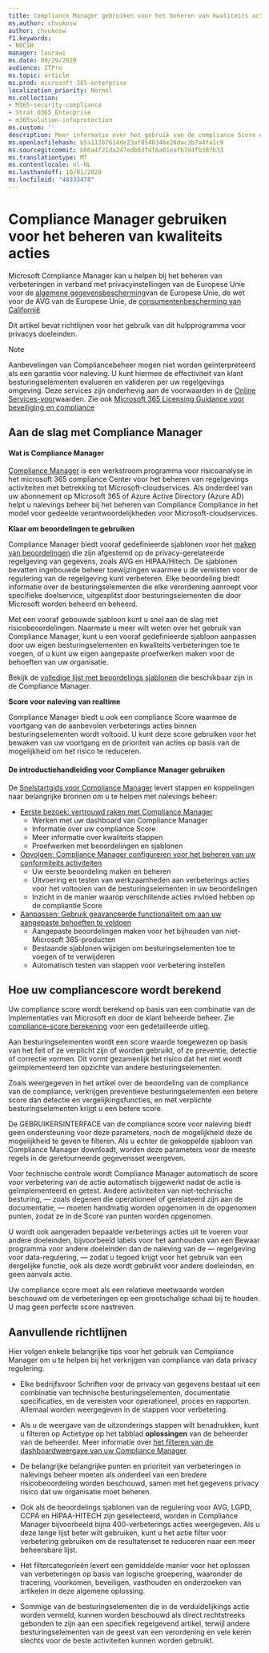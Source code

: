 ```yaml
---
title: Compliance Manager gebruiken voor het beheren van kwaliteits acties
ms.author: chvukosw
author: chvukosw
f1.keywords:
- NOCSH
manager: laurawi
ms.date: 09/29/2020
audience: ITPro
ms.topic: article
ms.prod: microsoft-365-enterprise
localization_priority: Normal
ms.collection:
- M365-security-compliance
- Strat_O365_Enterprise
- m365solution-infoprotection
ms.custom: ''
description: Meer informatie over het gebruik van de compliance Score en Compliance Manager om uw beschermingsniveau voor persoonlijke gegevens te verbeteren.
ms.openlocfilehash: b5a112b7614de23af8540346e26dac3b7a4fa1c9
ms.sourcegitcommit: b06a4f21da247edb03fdf6a01eafb7d4fb387b33
ms.translationtype: MT
ms.contentlocale: nl-NL
ms.lasthandoff: 10/01/2020
ms.locfileid: "48333478"
---
```

# <a name="use-compliance-manager-to-manage-improvement-actions"></a>Compliance Manager gebruiken voor het beheren van kwaliteits acties

Microsoft Compliance Manager kan u helpen bij het beheren van verbeteringen in verband met privacyinstellingen van de Europese Unie voor de [algemene gegevensbescherming](../compliance/gdpr.md)van de Europese Unie, de wet voor de AVG van de Europese Unie, de [consumentenbescherming van Californië](../compliance/ccpa-faq.md)

Dit artikel bevat richtlijnen voor het gebruik van dit hulpprogramma voor privacys doeleinden.

>[!Note]
>Aanbevelingen van Compliancebeheer mogen niet worden geïnterpreteerd als een garantie voor naleving. U kunt hiermee de effectiviteit van klant besturingselementen evalueren en valideren per uw regelgevings omgeving. Deze services zijn onderhevig aan de voorwaarden in de [Online Services-voor](https://go.microsoft.com/fwlink/?linkid=2108910)waarden. Zie ook [Microsoft 365 Licensing Guidance voor beveiliging en compliance](https://docs.microsoft.com/office365/servicedescriptions/microsoft-365-service-descriptions/microsoft-365-tenantlevel-services-licensing-guidance/microsoft-365-security-compliance-licensing-guidance#compliance-manager)
>

## <a name="getting-started-with-compliance-manager"></a>Aan de slag met Compliance Manager

#### <a name="what-is-compliance-manager"></a>Wat is Compliance Manager

[Compliance Manager](../compliance/compliance-manager.md) is een werkstroom programma voor risicoanalyse in het microsoft 365 compliance Center voor het beheren van regelgevings activiteiten met betrekking tot Microsoft-cloudservices. Als onderdeel van uw abonnement op Microsoft 365 of Azure Active Directory (Azure AD) helpt u nalevings beheer bij het beheren van Compliance Compliance in het model voor gedeelde verantwoordelijkheden voor Microsoft-cloudservices.

**Klaar om beoordelingen te gebruiken**

Compliance Manager biedt vooraf gedefinieerde sjablonen voor het [maken van beoordelingen](../compliance/compliance-manager-assessments.md) die zijn afgestemd op de privacy-gerelateerde regelgeving van gegevens, zoals AVG en HIPAA/Hitech. De sjablonen bevatten ingebouwde beheer toewijzingen waarmee u de vereisten voor de regulering van de regelgeving kunt verbeteren. Elke beoordeling biedt informatie over de besturingselementen die elke verordening aanroept voor specifieke doelservice, uitgesplitst door besturingselementen die door Microsoft worden beheerd en beheerd. 

Met een vooraf gebouwde sjabloon kunt u snel aan de slag met risicobeoordelingen. Naarmate u meer wilt weten over het gebruik van Compliance Manager, kunt u een vooraf gedefinieerde sjabloon aanpassen door uw eigen besturingselementen en kwaliteits verbeteringen toe te voegen, of u kunt uw eigen aangepaste proefwerken maken voor de behoeften van uw organisatie.

Bekijk de [volledige lijst met beoordelings sjablonen](../compliance/compliance-manager-templates-list.md) die beschikbaar zijn in de Compliance Manager.

**Score voor naleving van realtime**

Compliance Manager biedt u ook een compliance Score waarmee de voortgang van de aanbevolen verbeterings acties binnen besturingselementen wordt voltooid. U kunt deze score gebruiken voor het bewaken van uw voortgang en de prioriteit van acties op basis van de mogelijkheid om het risico te reduceren.

#### <a name="use-the-compliance-manager-quickstart-guide"></a>De introductiehandleiding voor Compliance Manager gebruiken

De [Snelstartgids voor Compliance Manager](../compliance/compliance-manager-quickstart.md) levert stappen en koppelingen naar belangrijke bronnen om u te helpen met nalevings beheer:

- [Eerste bezoek: vertrouwd raken met Compliance Manager](../compliance/compliance-manager-quickstart.md#first-visit-get-to-know-compliance-manager)
    - Werken met uw dashboard van Compliance Manager
    - Informatie over uw compliance Score
    - Meer informatie over kwaliteits stappen
    - Proefwerken met beoordelingen en sjablonen
- [Opvolgen: Compliance Manager configureren voor het beheren van uw conformiteits activiteiten](../compliance/compliance-manager-quickstart.md#ramping-up-configure-compliance-manager-to-manage-your-compliance-activities)
    - Uw eerste beoordeling maken en beheren
    - Uitvoering en testen van werkzaamheden aan verbeterings acties voor het voltooien van de besturingselementen in uw beoordelingen
    - Inzicht in de manier waarop verschillende acties invloed hebben op de compliantie Score
- [Aanpassen: Gebruik geavanceerde functionaliteit om aan uw aangepaste behoeften te voldoen](../compliance/compliance-manager-quickstart.md#scaling-up-use-advanced-functionality-to-meet-your-custom-needs)
    - Aangepaste beoordelingen maken voor het bijhouden van niet-Microsoft 365-producten
    - Bestaande sjablonen wijzigen om besturingselementen toe te voegen of te verwijderen
    - Automatisch testen van stappen voor verbetering instellen

## <a name="how-your-compliance-score-is-calculated"></a>Hoe uw compliancescore wordt berekend

Uw compliance score wordt berekend op basis van een combinatie van de implementaties van Microsoft en door de klant beheerde beheer. Zie [compliance-score berekening](../compliance/compliance-score-calculation.md) voor een gedetailleerde uitleg.

Aan besturingselementen wordt een score waarde toegewezen op basis van het feit of ze verplicht zijn of worden gebruikt, of ze preventie, detectie of correctie vormen. Dit vormt gezamenlijk het risico dat het niet wordt geïmplementeerd ten opzichte van andere besturingselementen.

Zoals weergegeven in het artikel over de beoordeling van de compliance van de compliance, verkrijgen preventieve besturingselementen een betere score dan detectie en vergelijkingsfuncties, en met verplichte besturingselementen krijgt u een betere score.

De GEBRUIKERSINTERFACE van de compliance score voor naleving biedt geen ondersteuning voor deze parameters, noch de mogelijkheid deze de mogelijkheid te geven te filteren. Als u echter de gekoppelde sjabloon van Compliance Manager downloadt, worden deze parameters voor de meeste regels in de geretourneerde gegevensset weergeven.

Voor technische controle wordt Compliance Manager automatisch de score voor verbetering van de actie automatisch bijgewerkt nadat de actie is geïmplementeerd en getest. Andere activiteiten van niet-technische besturing, &mdash; zoals degenen die operationeel of gerelateerd zijn aan de documentatie, &mdash; moeten handmatig worden opgenomen in de opgenomen punten, zodat ze in de Score van punten worden opgenomen.

U wordt ook aangeraden bepaalde verbeterings acties uit te voeren voor andere doeleinden, bijvoorbeeld labels voor het aanhouden van een Bewaar programma voor andere doeleinden dan de naleving van de &mdash; regelgeving voor data-regulering, &mdash; zodat u tegoed krijgt voor het gebruik van een dergelijke functie, ook als deze wordt gebruikt voor andere doeleinden, en geen aanvals actie.

Uw compliance score moet als een relatieve meetwaarde worden beschouwd om de verbeteringen op een grootschalige schaal bij te houden. U mag geen perfecte score nastreven.

## <a name="additional-guidance"></a>Aanvullende richtlijnen

Hier volgen enkele belangrijke tips voor het gebruik van Compliance Manager om u te helpen bij het verkrijgen van compliance van data privacy regulering:

- Elke bedrijfsvoor Schriften voor de privacy van gegevens bestaat uit een combinatie van technische besturingselementen, documentatie specificaties, en de vereisten voor operationeel, proces en rapporten. Allemaal worden weergegeven in de stappen voor verbetering.

- Als u de weergave van de uitzonderings stappen wilt benadrukken, kunt u filteren op Actietype op het tabblad **oplossingen** van de beheerder van de beheerder. Meer informatie over [het filteren van de dashboardweergave van uw Compliance Manager](../compliance/compliance-manager-setup.md#filtering-your-dashboard-view).

- De belangrijke belangrijke punten en prioriteit van verbeteringen in nalevings beheer moeten als onderdeel van een bredere risicobeoordeling worden beschouwd, samen met het gegevens privacy risico dat uw organisatie moet beheren.

- Ook als de beoordelings sjablonen van de regulering voor AVG, LGPD, CCPA en HIPAA-HITECH zijn geselecteerd, worden in Compliance Manager bijvoorbeeld bijna 400-verbeterings acties weergegeven. Als u deze lange lijst beter wilt gebruiken, kunt u het actie filter voor verbetering gebruiken om de resultatenset te reduceren naar een meer beheersbare lijst.

- Het filtercategorieën levert een gemiddelde manier voor het oplossen van verbeteringen op basis van logische groepering, waaronder de tracering, voorkomen, beveiligen, vasthouden en onderzoeken van artikelen in deze algemene oplossing.

- Sommige van de besturingselementen die in de verduidelijkings actie worden vermeld, kunnen worden beschouwd als direct rechtstreeks gebonden te zijn aan een specifiek regelgevend artikel, terwijl andere besturingselementen van de geest van een verordening en vele keren slechts voor de beste activiteiten kunnen worden gebruikt.